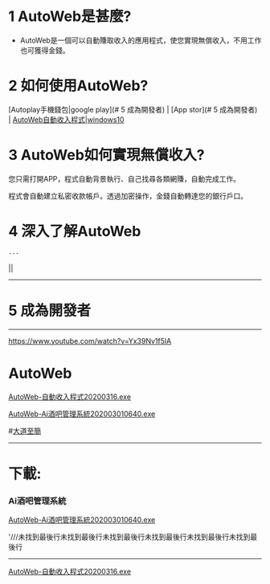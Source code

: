 #

# 1 AutoWeb是甚麼?

- AutoWeb是一個可以自動賺取收入的應用程式，使您實現無償收入，不用工作也可獲得金錢。

# 2 如何使用AutoWeb?

[Autoplay手機錢包|google play](# 5 成為開發者) | [App stor](# 5 成為開發者) | [AutoWeb自動收入程式|windows10](https://mega.nz/#!ZIxWnS6L!EwHXGomOtK_HeUMry_OK3spk6XQIbjZsYmohZCbHLUI)


# 3 AutoWeb如何實現無償收入?

您只需打開APP，程式自動背景執行、自己找尋各類網賺，自動完成工作。

程式會自動建立私密收款帳戶。透過加密操作，金錢自動轉達您的銀行戶口。

# 4 深入了解AutoWeb

    ---

[]()|[]()|



---

# 5 成為開發者

[]()

---




https://www.youtube.com/watch?v=Yx39Nv1f5lA





# AutoWeb



[AutoWeb-自動收入程式20200316.exe](https://mega.nz/#!ZIxWnS6L!EwHXGomOtK_HeUMry_OK3spk6XQIbjZsYmohZCbHLUI)




[AutoWeb-Ai酒吧管理系統202003010640.exe](https://mega.nz/#!lQp1CTDL!tEx4R8w5K_bTOgYtKrFkLOpz9bpNSbNVxX8mAryCues)






#[大道至簡]()

---

# 下載:


### Ai酒吧管理系統 

[AutoWeb-Ai酒吧管理系統202003010640.exe](https://mega.nz/#!lQp1CTDL!tEx4R8w5K_bTOgYtKrFkLOpz9bpNSbNVxX8mAryCues)

'///未找到最後行未找到最後行未找到最後行未找到最後行未找到最後行未找到最後行


---

[AutoWeb-自動收入程式20200316.exe](https://mega.nz/#!ZIxWnS6L!EwHXGomOtK_HeUMry_OK3spk6XQIbjZsYmohZCbHLUI)






















